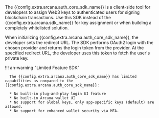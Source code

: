 The {{config.extra.arcana.auth_core_sdk_name}} is a client-side tool for developers to assign Web3 keys to authenticated users for signing blockchain transactions. Use this SDK instead of the {{config.extra.arcana.sdk_name}} for key assignment or when building a completely whitelisted solution.

When initializing {{config.extra.arcana.auth_core_sdk_name}}, the developer sets the redirect URL. The SDK performs OAuth2 login with the chosen provider and returns the login token from the provider. At the specified redirect URL, the developer uses this token to fetch the user's private key.

!!! an-warning "Limited Feature SDK"

      The {{config.extra.arcana.auth_core_sdk_name}} has limited capabilities as compared to the {{config.extra.arcana.auth_core_sdk_name}}:

      * No built-in plug-and-play login UI feature
      * No built-in Arcana wallet UI
      * No support for Global keys, only app-specific keys (default) are allowed.
      * No support for enhanced wallet security via MFA.